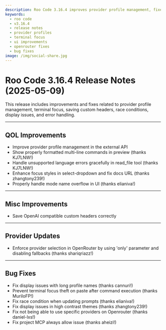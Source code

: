 ```yaml
---
description: Roo Code 3.16.4 improves provider profile management, fixes terminal focus issues, and enhances UI display for better user experience.
keywords:
  - roo code
  - v3.16.4
  - release notes
  - provider profiles
  - terminal focus
  - ui improvements
  - openrouter fixes
  - bug fixes
image: /img/social-share.jpg
---
```


# Roo Code 3.16.4 Release Notes (2025-05-09)

This release includes improvements and fixes related to provider profile management, terminal focus, saving custom headers, race conditions, display issues, and error handling.

---

## QOL Improvements

*   Improve provider profile management in the external API
*   Show properly formatted multi-line commands in preview (thanks KJ7LNW!)
*   Handle unsupported language errors gracefully in read_file tool (thanks KJ7LNW!)
*   Enhance focus styles in select-dropdown and fix docs URL (thanks zhangtony239!)
*   Properly handle mode name overflow in UI (thanks elianiva!)

---

## Misc Improvements

*   Save OpenAI compatible custom headers correctly

---

## Provider Updates

*   Enforce provider selection in OpenRouter by using 'only' parameter and disabling fallbacks (thanks shariqriazz!)

---

## Bug Fixes

*   Fix display issues with long profile names (thanks cannuri!)
*   Prevent terminal focus theft on paste after command execution (thanks MuriloFP!)
*   Fix race condition when updating prompts (thanks elianiva!)
*   Fix display issues in high contrast themes (thanks zhangtony239!)
*   Fix not being able to use specific providers on Openrouter (thanks daniel-lxs!)
*   Fix project MCP always allow issue (thanks aheizi!)